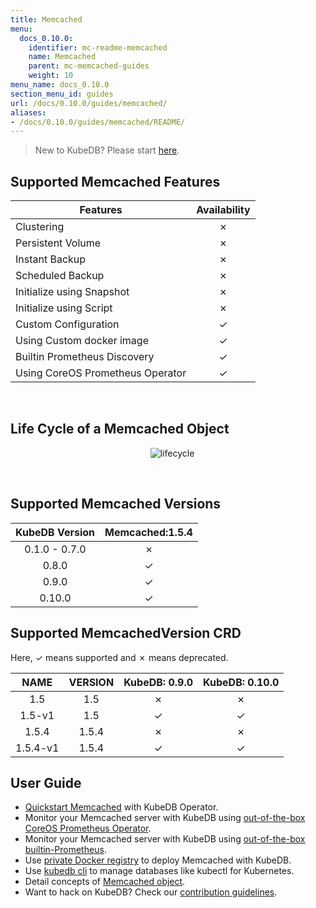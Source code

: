 ```yaml
---
title: Memcached
menu:
  docs_0.10.0:
    identifier: mc-readme-memcached
    name: Memcached
    parent: mc-memcached-guides
    weight: 10
menu_name: docs_0.10.0
section_menu_id: guides
url: /docs/0.10.0/guides/memcached/
aliases:
- /docs/0.10.0/guides/memcached/README/
---
```


> New to KubeDB? Please start [here](/docs/0.10.0/concepts/README).

## Supported Memcached Features

|             Features             | Availability |
| -------------------------------- | :----------: |
| Clustering                       |   &#10007;   |
| Persistent Volume                |   &#10007;   |
| Instant Backup                   |   &#10007;   |
| Scheduled Backup                 |   &#10007;   |
| Initialize using Snapshot        |   &#10007;   |
| Initialize using Script          |   &#10007;   |
| Custom Configuration             |   &#10003;   |
| Using Custom docker image        |   &#10003;   |
| Builtin Prometheus Discovery     |   &#10003;   |
| Using CoreOS Prometheus Operator |   &#10003;   |

<br/>

## Life Cycle of a Memcached Object

<p align="center">
  <img alt="lifecycle"  src="/docs/0.10.0/images/memcached/memcached-lifecycle.png">
</p>

<br/>

## Supported Memcached Versions

| KubeDB Version | Memcached:1.5.4 |
| :------------: | :-------------: |
| 0.1.0 - 0.7.0  |    &#10007;     |
|     0.8.0      |    &#10003;     |
|     0.9.0      |    &#10003;     |
|     0.10.0     |    &#10003;     |

## Supported MemcachedVersion CRD

Here, &#10003; means supported and &#10007; means deprecated.

|   NAME   | VERSION | KubeDB: 0.9.0 | KubeDB: 0.10.0 |
| :------: | :-----: | :-----------: | :------------: |
|   1.5    |   1.5   |   &#10007;    |    &#10007;    |
|  1.5-v1  |   1.5   |   &#10003;    |    &#10003;    |
|  1.5.4   |  1.5.4  |   &#10007;    |    &#10007;    |
| 1.5.4-v1 |  1.5.4  |   &#10003;    |    &#10003;    |

## User Guide

- [Quickstart Memcached](/docs/0.10.0/guides/memcached/quickstart/quickstart) with KubeDB Operator.
- Monitor your Memcached server with KubeDB using [out-of-the-box CoreOS Prometheus Operator](/docs/0.10.0/guides/memcached/monitoring/using-coreos-prometheus-operator).
- Monitor your Memcached server with KubeDB using [out-of-the-box builtin-Prometheus](/docs/0.10.0/guides/memcached/monitoring/using-builtin-prometheus).
- Use [private Docker registry](/docs/0.10.0/guides/memcached/private-registry/using-private-registry) to deploy Memcached with KubeDB.
- Use [kubedb cli](/docs/0.10.0/guides/memcached/cli/cli) to manage databases like kubectl for Kubernetes.
- Detail concepts of [Memcached object](/docs/0.10.0/concepts/databases/memcached).
- Want to hack on KubeDB? Check our [contribution guidelines](/docs/0.10.0/CONTRIBUTING).

